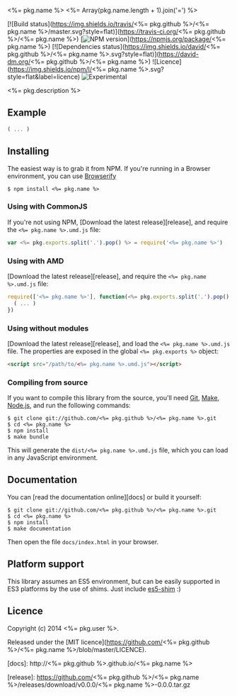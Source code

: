 <%= pkg.name %>
<%= Array(pkg.name.length + 1).join('=') %>

[![Build status](https://img.shields.io/travis/<%= pkg.github %>/<%= pkg.name %>/master.svg?style=flat)](https://travis-ci.org/<%= pkg.github %>/<%= pkg.name %>)
[![NPM version](https://img.shields.io/npm/v/npm.svg?style=flat)](https://npmjs.org/package/<%= pkg.name %>)
[![Dependencies status](https://img.shields.io/david/<%= pkg.github %>/<%= pkg.name %>.svg?style=flat)](https://david-dm.org/<%= pkg.github %>/<%= pkg.name %>)
![Licence](https://img.shields.io/npm/l/<%= pkg.name %>.svg?style=flat&label=licence)
![Experimental](https://img.shields.io/badge/stability-experimental-orange.svg?style=flat)


<%= pkg.description %>


## Example

```js
( ... )
```


## Installing

The easiest way is to grab it from NPM. If you're running in a Browser
environment, you can use [Browserify][]

    $ npm install <%= pkg.name %>


### Using with CommonJS

If you're not using NPM, [Download the latest release][release], and require
the `<%= pkg.name %>.umd.js` file:

```js
var <%= pkg.exports.split('.').pop() %> = require('<%= pkg.name %>')
```


### Using with AMD

[Download the latest release][release], and require the `<%= pkg.name %>.umd.js`
file:

```js
require(['<%= pkg.name %>'], function(<%= pkg.exports.split('.').pop() %>) {
  ( ... )
})
```


### Using without modules

[Download the latest release][release], and load the `<%= pkg.name %>.umd.js`
file. The properties are exposed in the global `<%= pkg.exports %>` object:

```html
<script src="/path/to/<%= pkg.name %>.umd.js"></script>
```


### Compiling from source

If you want to compile this library from the source, you'll need [Git][],
[Make][], [Node.js][], and run the following commands:

    $ git clone git://github.com/<%= pkg.github %>/<%= pkg.name %>.git
    $ cd <%= pkg.name %>
    $ npm install
    $ make bundle
    
This will generate the `dist/<%= pkg.name %>.umd.js` file, which you can load in
any JavaScript environment.

    
## Documentation

You can [read the documentation online][docs] or build it yourself:

    $ git clone git://github.com/<%= pkg.github %>/<%= pkg.name %>.git
    $ cd <%= pkg.name %>
    $ npm install
    $ make documentation

Then open the file `docs/index.html` in your browser.


## Platform support

This library assumes an ES5 environment, but can be easily supported in ES3
platforms by the use of shims. Just include [es5-shim][] :)


## Licence

Copyright (c) 2014 <%= pkg.user %>.

Released under the [MIT licence](https://github.com/<%= pkg.github %>/<%= pkg.name %>/blob/master/LICENCE).

<!-- links -->
[Fantasy Land]: https://github.com/fantasyland/fantasy-land
[Browserify]: http://browserify.org/
[Git]: http://git-scm.com/
[Make]: http://www.gnu.org/software/make/
[Node.js]: http://nodejs.org/
[es5-shim]: https://github.com/kriskowal/es5-shim
[docs]: http://<%= pkg.github %>.github.io/<%= pkg.name %>
<!-- [release: https://github.com/<%= pkg.github %>/<%= pkg.name %>/releases/download/v$VERSION/<%= pkg.name %>-$VERSION.tar.gz] -->
[release]: https://github.com/<%= pkg.github %>/<%= pkg.name %>/releases/download/v0.0.0/<%= pkg.name %>-0.0.0.tar.gz
<!-- [/release] -->
